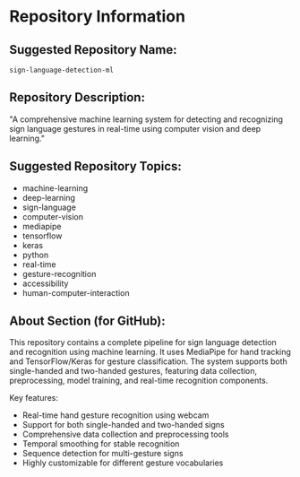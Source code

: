 # Repository Information

## Suggested Repository Name:
`sign-language-detection-ml`

## Repository Description:
"A comprehensive machine learning system for detecting and recognizing sign language gestures in real-time using computer vision and deep learning."

## Suggested Repository Topics:
- machine-learning
- deep-learning
- sign-language
- computer-vision
- mediapipe
- tensorflow
- keras
- python
- real-time
- gesture-recognition
- accessibility
- human-computer-interaction

## About Section (for GitHub):
This repository contains a complete pipeline for sign language detection and recognition using machine learning. It uses MediaPipe for hand tracking and TensorFlow/Keras for gesture classification. The system supports both single-handed and two-handed gestures, featuring data collection, preprocessing, model training, and real-time recognition components.

Key features:
- Real-time hand gesture recognition using webcam
- Support for both single-handed and two-handed signs
- Comprehensive data collection and preprocessing tools
- Temporal smoothing for stable recognition
- Sequence detection for multi-gesture signs
- Highly customizable for different gesture vocabularies 